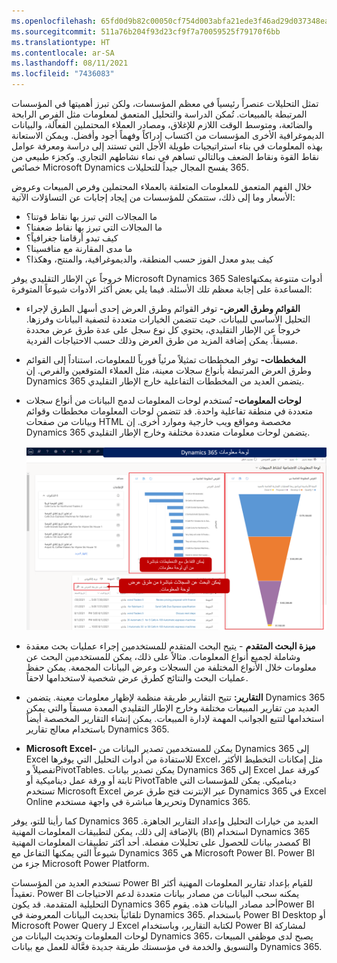 ```yaml
---
ms.openlocfilehash: 65fd0d9b82c00050cf754d003abfa21ede3f46ad29d037348ea685da49d23563
ms.sourcegitcommit: 511a76b204f93d23cf9f7a70059525f79170f6bb
ms.translationtype: HT
ms.contentlocale: ar-SA
ms.lasthandoff: 08/11/2021
ms.locfileid: "7436083"
---
```

تمثل التحليلات عنصراً رئيسياً في معظم المؤسسات، ولكن تبرز أهميتها في المؤسسات المرتبطة بالمبيعات. تُمكن الدراسة والتحليل المتعمق لمعلومات مثل الفرص الرابحة والضائعة، ومتوسط الوقت اللازم للإغلاق، ومصادر العملاء المحتملين الفعاّلة، والبيانات الديموغرافية الأخرى المؤسسات من اكتساب إدراكاً وفهماً أجود وأفضل. ويمكن الاستعانة بهذه المعلومات في بناء استراتيجيات طويلة الأجل التي تستند إلى دراسة ومعرفة عوامل نقاط القوة ونقاط الضعف وبالتالي تساهم في نماء نشاطهم التجاري. وكجزء طبيعي من خصائص Microsoft Dynamics ‏365 يفسح المجال جيداً للتحليلات.

خلال الفهم المتعمق للمعلومات المتعلقة بالعملاء المحتملين وفرص المبيعات وعروض الأسعار وما إلى ذلك، ستتمكن للمؤسسات من إيجاد إجابات عن التساؤلات الآتية:

- ما المجالات التي تبرز بها نقاط قوتنا؟
- ما المجالات التي تبرز بها نقاط ضعفنا؟
- كيف تبدو أرقامنا جغرافياً؟
- ما مدى المقارنة مع منافسينا؟
- كيف يبدو معدل الفوز حسب المنطقة، والديموغرافية، والمنتج، وهكذا؟

خروجاً عن الإطار التقليدي يوفر Microsoft Dynamics 365 Salesأدوات متنوعة يمكنها المساعدة على إجابة معظم تلك الأسئلة. فيما يلي بعض أكثر الأدوات شيوعاً المتوفرة:

- **القوائم وطرق العرض-** توفر القوائم وطرق العرض إحدى أسهل الطرق لإجراء التحليل الأساسي للبيانات. حيث تتضمن الخيارات متعددة لتصفية البيانات وفرزها. خروجاً عن الإطار التقليدي، يحتوي كل نوع سجل على عدة طرق عرض محددة مسبقاً. يمكن إضافة المزيد من طرق العرض وذلك حسب الاحتياجات الفردية.
- **المخططات-** توفر المخططات تمثيلاً مرئياً فورياً للمعلومات، استناداً إلى القوائم وطرق العرض المرتبطة بأنواع سجلات معينة، مثل العملاء المتوقعين والفرص. إن Dynamics 365 يتضمن العديد من المخططات التفاعلية خارج الإطار التقليدي.
- **لوحات المعلومات-** تُستخدم لوحات المعلومات لدمج البيانات من أنواع سجلات متعددة في منطقة تفاعلية واحدة. قد تتضمن لوحات المعلومات مخططات وقوائم وبيانات من صفحات HTML مخصصة ومواقع ويب خارجية وموارد أخرى. إن Dynamics 365 يتضمن لوحات معلومات متعددة مختلفة وخارج الإطار التقليدي.

    ![Dynamics 365 لوحه المعلومات مع مخطط أنبوب البنية الأساسية لبرنامج ربط العمليات التجارية لمبيعات الفرص المفتوحة المميز. كما يتم تمييز المخطط الشريطي "أفضل العملاء". تمكنك لوحة المعلومات من التفاعل مع التخطيطات مباشرةً. تم تمييز مربع البحث. يمكنك البحث عن السجلات مباشرةً من طرق عرض لوحة المعلومات.](../media/al-unit1-1.png)

- **ميزة البحث المتقدم** - يتيح البحث المتقدم للمستخدمين إجراء عمليات بحث معقدة وشاملة لجميع أنواع المعلومات. مثالاً على ذلك، يمكن للمستخدمين البحث عن معلومات خلال الأنواع المختلفة من السجلات وعرض البيانات المجمعة. يمكن حفظ عمليات البحث والنتائج كطرق عرض شخصية لاستخدامها لاحقاً.
- **التقارير:** تتيح التقارير طريقة منظمة لإظهار معلومات معينة. يتضمن Dynamics 365 العديد من تقارير المبيعات مختلفة وخارج الإطار التقليدي المعدة مسبقاً والتي يمكن استخدامها لتتبع الجوانب المهمة لإدارة المبيعات. يمكن إنشاء التقارير المخصصة أيضاً باستخدام معالج تقارير Dynamics 365.
- **Microsoft Excel-** يمكن للمستخدمين تصدير البيانات من Dynamics 365 إلى Excel للاستفادة من أدوات التحليل التي يوفرها Excel، مثل إمكانات التخطيط الأكثر تفصيلاً وPivotTables. يمكن تصدير بيانات Dynamics 365 إلى Excel كورقة عمل ثابتة أو ورقة عمل ديناميكية أو PivotTable ديناميكي. يمكن للمؤسسات التي تستخدم Microsoft Excel عبر الإنترنت فتح طرق عرض Dynamics 365 في Excel Online وتحريرها مباشرة في واجهة مستخدم Dynamics 365.

كما رأينا للتو، يوفر Dynamics 365 العديد من خيارات التحليل وإعداد التقارير الجاهزة. بالإضافة إلى ذلك، يمكن لتطبيقات المعلومات المهنية (BI) استخدام Dynamics 365 كمصدر بيانات للحصول على تحليلات مفصلة. أحد أكثر تطبيقات المعلومات المهنية BI شيوعاً التي يمكنها التفاعل مع Dynamics 365 هي Microsoft Power BI. Power BI جزء من Microsoft Power Platform.

تستخدم العديد من المؤسسات Power BI للقيام بإعداد تقارير المعلومات المهنية أكثر تعقيداً. Power BI يمكنه سحب البيانات من مصادر بيانات متعددة لدعم الاحتياجات التحليلية المتقدمة. قد يكون Dynamics 365 أحد مصادر البيانات هذه. يقومPower BI تلقائياً بتحديث البيانات المعروضة في Dynamics 365. باستخدام Power BI Desktop أو Microsoft Power Query لـ Excel لكتابة التقارير، وباستخدام Power BI لمشاركة لوحات المعلومات وتحديث البيانات من Dynamics 365، يصبح لدى موظفي المبيعات والتسويق والخدمة في مؤسستك طريقة جديدة فعَّالة للعمل مع بيانات Dynamics 365.
